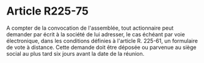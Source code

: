 # Article R225-75

A compter de la convocation de l'assemblée, tout actionnaire peut demander par écrit à la société de lui adresser, le cas échéant par voie électronique, dans les conditions définies à l'article R. 225-61, un formulaire de vote à distance. Cette demande doit être déposée ou parvenue au siège social au plus tard six jours avant la date de la réunion.